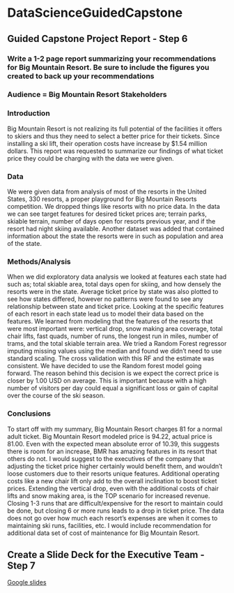 # DataScienceGuidedCapstone

## Guided Capstone Project Report - Step 6
### Write a 1-2 page report summarizing your recommendations for Big Mountain Resort. Be sure to include the figures you created to back up your recommendations 

### Audience = Big Mountain Resort Stakeholders

### Introduction 
Big Mountain Resort is not realizing its full potential of the facilities it offers to skiers and thus they need to select a better price for their tickets. Since installing a ski lift, their operation costs have increase by $1.54 million dollars. This report was requested to summarize our findings of what ticket price they could be charging with the data we were given. 

### Data 
We were given data from analysis of most of the resorts in the United States, 330 resorts, a proper playground for Big Mountain Resorts competition. We dropped things like resorts with no price data. In the data we can see target features for desired ticket prices are; terrain parks, skiable terrain, number of days open for resorts previous year, and if the resort had night skiing available. 
Another dataset was added that contained information about the state the resorts were in such as population and area of the state.

### Methods/Analysis 
When we did exploratory data analysis we looked at features each state had such as; total skiable area, total days open for skiing, and how densely the resorts were in the state.  Average ticket price by state was also plotted to see how states differed, however no patterns were found to see any relationship between state and ticket price. 
Looking at the specific features of each resort in each state lead us to model their data based on the features. We learned from modeling that the features of the resorts that were most important were: vertical drop, snow making area coverage, total chair lifts, fast quads, number of runs, the longest run in miles, number of trams, and the total skiable terrain area. 
We tried a Random Forest regressor imputing missing values using the median and found we didn’t need to use standard scaling. The cross validation with this RF and the estimate was consistent.
We have decided to use the Random forest model going forward. The reason behind this decision is we expect the correct price is closer by 1.00 USD on average. This is important because with a high number of visitors per day could equal a significant loss or gain of capital over the course of the ski season.

### Conclusions 
To start off with my summary, Big Mountain Resort charges 81 for a normal adult ticket. Big Mountain Resort modeled price is 94.22, actual price is 81.00. Even with the expected mean absolute error of 10.39, this suggests there is room for an increase, BMR has amazing features in its resort that others do not.
I would suggest to the executives of the company that adjusting the ticket price higher certainly would benefit them, and wouldn’t loose customers due to their resorts unique features.
Additional operating costs like a new chair lift only add to the overall inclination to boost ticket prices. Extending the vertical drop, even with the additional costs of chair lifts and snow making area, is the TOP scenario for increased revenue. Closing 1-3 runs that are difficult/expensive for the resort to maintain could be done, but closing 6 or more runs leads to a drop in ticket price.
The data does not go over how much each resort’s expenses are when it comes to maintaining ski runs, facilities, etc. I would include recommendation for additional data set of cost of maintenance for Big Mountain Resort.

## Create a Slide Deck for the Executive Team - Step 7
[Google slides](https://docs.google.com/presentation/d/1Vm8YZ-FMNmhEB30RXh66eBvlTzugZpCmkXctqDQjgeE/edit?usp=sharing)
